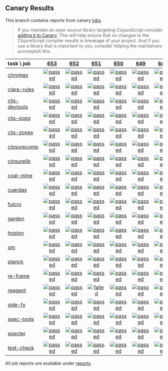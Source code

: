 ## Canary Results

This branch contains reports from canary [jobs](https://github.com/cljs-oss/canary/tree/jobs).

> If you maintain an open source library targeting ClojureScript consider [adding it to Canary](https://github.com/cljs-oss/canary/tree/master#how-to-participate). This will help ensure that no changes to the ClojureScript compiler results in breakage of your project. And if you use a library that is important to you, consider helping the maintainers accomplish this.

[//]: # (begin_overview_table)

| task \ job | <a href="reports/2018/11/05/job-000653-1.10.439-39f47c3" title="job #653 finished on 2018-11-05">653</a> | <a href="reports/2018/11/04/job-000652-1.10.440-8aef6d3" title="job #652 finished on 2018-11-04">652</a> | <a href="reports/2018/11/04/job-000651-1.10.440-cb60721" title="job #651 finished on 2018-11-04">651</a> | <a href="reports/2018/11/04/job-000650-1.10.439-39f47c3" title="job #650 finished on 2018-11-04">650</a> | <a href="reports/2018/11/03/job-000649-1.10.439-39f47c3" title="job #649 finished on 2018-11-03">649</a> | <a href="reports/2018/11/02/job-000648-1.10.438-e78d4fc" title="job #648 finished on 2018-11-02">648</a> | <a href="reports/2018/11/01/job-000647-1.10.437-6b9a37a" title="job #647 finished on 2018-11-01">647</a> | <a href="reports/2018/10/31/job-000646-1.10.436-20ba8ef" title="job #646 finished on 2018-10-31">646</a> | <a href="reports/2018/10/30/job-000645-1.10.436-20ba8ef" title="job #645 finished on 2018-10-30">645</a> | <a href="reports/2018/10/30/job-000644-1.10.437-6066a85" title="job #644 finished on 2018-10-30">644</a> |
| :--- | :---: | :---: | :---: | :---: | :---: | :---: | :---: | :---: | :---: | :---: |
| [chromex](https://github.com/binaryage/chromex) | <a href="reports/2018/11/05/job-000653-1.10.439-39f47c3#-chromex"><img title="passed" src="http://box.binaryage.com/s-passed.svg"><a> | <a href="reports/2018/11/04/job-000652-1.10.440-8aef6d3#-chromex"><img title="passed" src="http://box.binaryage.com/s-passed.svg"><a> | <a href="reports/2018/11/04/job-000651-1.10.440-cb60721#-chromex"><img title="passed" src="http://box.binaryage.com/s-passed.svg"><a> | <a href="reports/2018/11/04/job-000650-1.10.439-39f47c3#-chromex"><img title="passed" src="http://box.binaryage.com/s-passed.svg"><a> | <a href="reports/2018/11/03/job-000649-1.10.439-39f47c3#-chromex"><img title="passed" src="http://box.binaryage.com/s-passed.svg"><a> | <a href="reports/2018/11/02/job-000648-1.10.438-e78d4fc#-chromex"><img title="passed" src="http://box.binaryage.com/s-passed.svg"><a> | <a href="reports/2018/11/01/job-000647-1.10.437-6b9a37a#-chromex"><img title="passed" src="http://box.binaryage.com/s-passed.svg"><a> | <a href="reports/2018/10/31/job-000646-1.10.436-20ba8ef#-chromex"><img title="passed" src="http://box.binaryage.com/s-passed.svg"><a> | <a href="reports/2018/10/30/job-000645-1.10.436-20ba8ef#-chromex"><img title="passed" src="http://box.binaryage.com/s-passed.svg"><a> | <a href="reports/2018/10/30/job-000644-1.10.437-6066a85#-chromex"><img title="passed" src="http://box.binaryage.com/s-passed.svg"><a> |
| [clara-rules](https://github.com/cerner/clara-rules) | <a href="reports/2018/11/05/job-000653-1.10.439-39f47c3#-clara-rules"><img title="passed" src="http://box.binaryage.com/s-passed.svg"><a> | <a href="reports/2018/11/04/job-000652-1.10.440-8aef6d3#-clara-rules"><img title="passed" src="http://box.binaryage.com/s-passed.svg"><a> | <a href="reports/2018/11/04/job-000651-1.10.440-cb60721#-clara-rules"><img title="passed" src="http://box.binaryage.com/s-passed.svg"><a> | <a href="reports/2018/11/04/job-000650-1.10.439-39f47c3#-clara-rules"><img title="passed" src="http://box.binaryage.com/s-passed.svg"><a> | <a href="reports/2018/11/03/job-000649-1.10.439-39f47c3#-clara-rules"><img title="passed" src="http://box.binaryage.com/s-passed.svg"><a> | <a href="reports/2018/11/02/job-000648-1.10.438-e78d4fc#-clara-rules"><img title="passed" src="http://box.binaryage.com/s-passed.svg"><a> | <a href="reports/2018/11/01/job-000647-1.10.437-6b9a37a#-clara-rules"><img title="passed" src="http://box.binaryage.com/s-passed.svg"><a> | <a href="reports/2018/10/31/job-000646-1.10.436-20ba8ef#-clara-rules"><img title="passed" src="http://box.binaryage.com/s-passed.svg"><a> | <a href="reports/2018/10/30/job-000645-1.10.436-20ba8ef#-clara-rules"><img title="passed" src="http://box.binaryage.com/s-passed.svg"><a> | <a href="reports/2018/10/30/job-000644-1.10.437-6066a85#-clara-rules"><img title="passed" src="http://box.binaryage.com/s-passed.svg"><a> |
| [cljs-devtools](https://github.com/binaryage/cljs-devtools) | <a href="reports/2018/11/05/job-000653-1.10.439-39f47c3#-cljs-devtools"><img title="passed" src="http://box.binaryage.com/s-passed.svg"><a> | <a href="reports/2018/11/04/job-000652-1.10.440-8aef6d3#-cljs-devtools"><img title="passed" src="http://box.binaryage.com/s-passed.svg"><a> | <a href="reports/2018/11/04/job-000651-1.10.440-cb60721#-cljs-devtools"><img title="passed" src="http://box.binaryage.com/s-passed.svg"><a> | <a href="reports/2018/11/04/job-000650-1.10.439-39f47c3#-cljs-devtools"><img title="passed" src="http://box.binaryage.com/s-passed.svg"><a> | <a href="reports/2018/11/03/job-000649-1.10.439-39f47c3#-cljs-devtools"><img title="passed" src="http://box.binaryage.com/s-passed.svg"><a> | <a href="reports/2018/11/02/job-000648-1.10.438-e78d4fc#-cljs-devtools"><img title="passed" src="http://box.binaryage.com/s-passed.svg"><a> | <a href="reports/2018/11/01/job-000647-1.10.437-6b9a37a#-cljs-devtools"><img title="passed" src="http://box.binaryage.com/s-passed.svg"><a> | <a href="reports/2018/10/31/job-000646-1.10.436-20ba8ef#-cljs-devtools"><img title="passed" src="http://box.binaryage.com/s-passed.svg"><a> | <a href="reports/2018/10/30/job-000645-1.10.436-20ba8ef#-cljs-devtools"><img title="passed" src="http://box.binaryage.com/s-passed.svg"><a> | <a href="reports/2018/10/30/job-000644-1.10.437-6066a85#-cljs-devtools"><img title="failed" src="http://box.binaryage.com/s-failed.svg"><a> |
| [cljs-oops](https://github.com/binaryage/cljs-oops) | <a href="reports/2018/11/05/job-000653-1.10.439-39f47c3#-cljs-oops"><img title="passed" src="http://box.binaryage.com/s-passed.svg"><a> | <a href="reports/2018/11/04/job-000652-1.10.440-8aef6d3#-cljs-oops"><img title="passed" src="http://box.binaryage.com/s-passed.svg"><a> | <a href="reports/2018/11/04/job-000651-1.10.440-cb60721#-cljs-oops"><img title="passed" src="http://box.binaryage.com/s-passed.svg"><a> | <a href="reports/2018/11/04/job-000650-1.10.439-39f47c3#-cljs-oops"><img title="passed" src="http://box.binaryage.com/s-passed.svg"><a> | <a href="reports/2018/11/03/job-000649-1.10.439-39f47c3#-cljs-oops"><img title="passed" src="http://box.binaryage.com/s-passed.svg"><a> | <a href="reports/2018/11/02/job-000648-1.10.438-e78d4fc#-cljs-oops"><img title="passed" src="http://box.binaryage.com/s-passed.svg"><a> | <a href="reports/2018/11/01/job-000647-1.10.437-6b9a37a#-cljs-oops"><img title="passed" src="http://box.binaryage.com/s-passed.svg"><a> | <a href="reports/2018/10/31/job-000646-1.10.436-20ba8ef#-cljs-oops"><img title="passed" src="http://box.binaryage.com/s-passed.svg"><a> | <a href="reports/2018/10/30/job-000645-1.10.436-20ba8ef#-cljs-oops"><img title="passed" src="http://box.binaryage.com/s-passed.svg"><a> | <a href="reports/2018/10/30/job-000644-1.10.437-6066a85#-cljs-oops"><img title="failed" src="http://box.binaryage.com/s-failed.svg"><a> |
| [cljs-zones](https://github.com/binaryage/cljs-zones) | <a href="reports/2018/11/05/job-000653-1.10.439-39f47c3#-cljs-zones"><img title="passed" src="http://box.binaryage.com/s-passed.svg"><a> | <a href="reports/2018/11/04/job-000652-1.10.440-8aef6d3#-cljs-zones"><img title="passed" src="http://box.binaryage.com/s-passed.svg"><a> | <a href="reports/2018/11/04/job-000651-1.10.440-cb60721#-cljs-zones"><img title="passed" src="http://box.binaryage.com/s-passed.svg"><a> | <a href="reports/2018/11/04/job-000650-1.10.439-39f47c3#-cljs-zones"><img title="passed" src="http://box.binaryage.com/s-passed.svg"><a> | <a href="reports/2018/11/03/job-000649-1.10.439-39f47c3#-cljs-zones"><img title="passed" src="http://box.binaryage.com/s-passed.svg"><a> | <a href="reports/2018/11/02/job-000648-1.10.438-e78d4fc#-cljs-zones"><img title="passed" src="http://box.binaryage.com/s-passed.svg"><a> | <a href="reports/2018/11/01/job-000647-1.10.437-6b9a37a#-cljs-zones"><img title="passed" src="http://box.binaryage.com/s-passed.svg"><a> | <a href="reports/2018/10/31/job-000646-1.10.436-20ba8ef#-cljs-zones"><img title="passed" src="http://box.binaryage.com/s-passed.svg"><a> | <a href="reports/2018/10/30/job-000645-1.10.436-20ba8ef#-cljs-zones"><img title="passed" src="http://box.binaryage.com/s-passed.svg"><a> | <a href="reports/2018/10/30/job-000644-1.10.437-6066a85#-cljs-zones"><img title="passed" src="http://box.binaryage.com/s-passed.svg"><a> |
| [closurecomp](https://github.com/mfikes/closurecomp) | <a href="reports/2018/11/05/job-000653-1.10.439-39f47c3#-closurecomp"><img title="passed" src="http://box.binaryage.com/s-passed.svg"><a> | <a href="reports/2018/11/04/job-000652-1.10.440-8aef6d3#-closurecomp"><img title="passed" src="http://box.binaryage.com/s-passed.svg"><a> | <a href="reports/2018/11/04/job-000651-1.10.440-cb60721#-closurecomp"><img title="passed" src="http://box.binaryage.com/s-passed.svg"><a> | <a href="reports/2018/11/04/job-000650-1.10.439-39f47c3#-closurecomp"><img title="passed" src="http://box.binaryage.com/s-passed.svg"><a> | <a href="reports/2018/11/03/job-000649-1.10.439-39f47c3#-closurecomp"><img title="passed" src="http://box.binaryage.com/s-passed.svg"><a> | <a href="reports/2018/11/02/job-000648-1.10.438-e78d4fc#-closurecomp"><img title="passed" src="http://box.binaryage.com/s-passed.svg"><a> | <a href="reports/2018/11/01/job-000647-1.10.437-6b9a37a#-closurecomp"><img title="passed" src="http://box.binaryage.com/s-passed.svg"><a> | <a href="reports/2018/10/31/job-000646-1.10.436-20ba8ef#-closurecomp"><img title="passed" src="http://box.binaryage.com/s-passed.svg"><a> | <a href="reports/2018/10/30/job-000645-1.10.436-20ba8ef#-closurecomp"><img title="passed" src="http://box.binaryage.com/s-passed.svg"><a> | <a href="reports/2018/10/30/job-000644-1.10.437-6066a85#-closurecomp"><img title="passed" src="http://box.binaryage.com/s-passed.svg"><a> |
| [closurelib](https://github.com/mfikes/closurelib) | <a href="reports/2018/11/05/job-000653-1.10.439-39f47c3#-closurelib"><img title="passed" src="http://box.binaryage.com/s-passed.svg"><a> | <a href="reports/2018/11/04/job-000652-1.10.440-8aef6d3#-closurelib"><img title="passed" src="http://box.binaryage.com/s-passed.svg"><a> | <a href="reports/2018/11/04/job-000651-1.10.440-cb60721#-closurelib"><img title="passed" src="http://box.binaryage.com/s-passed.svg"><a> | <a href="reports/2018/11/04/job-000650-1.10.439-39f47c3#-closurelib"><img title="passed" src="http://box.binaryage.com/s-passed.svg"><a> | <a href="reports/2018/11/03/job-000649-1.10.439-39f47c3#-closurelib"><img title="passed" src="http://box.binaryage.com/s-passed.svg"><a> | <a href="reports/2018/11/02/job-000648-1.10.438-e78d4fc#-closurelib"><img title="passed" src="http://box.binaryage.com/s-passed.svg"><a> | <a href="reports/2018/11/01/job-000647-1.10.437-6b9a37a#-closurelib"><img title="passed" src="http://box.binaryage.com/s-passed.svg"><a> | <a href="reports/2018/10/31/job-000646-1.10.436-20ba8ef#-closurelib"><img title="passed" src="http://box.binaryage.com/s-passed.svg"><a> | <a href="reports/2018/10/30/job-000645-1.10.436-20ba8ef#-closurelib"><img title="passed" src="http://box.binaryage.com/s-passed.svg"><a> | <a href="reports/2018/10/30/job-000644-1.10.437-6066a85#-closurelib"><img title="passed" src="http://box.binaryage.com/s-passed.svg"><a> |
| [coal-mine](https://github.com/mfikes/coal-mine) | <a href="reports/2018/11/05/job-000653-1.10.439-39f47c3#-coal-mine"><img title="passed" src="http://box.binaryage.com/s-passed.svg"><a> | <a href="reports/2018/11/04/job-000652-1.10.440-8aef6d3#-coal-mine"><img title="passed" src="http://box.binaryage.com/s-passed.svg"><a> | <a href="reports/2018/11/04/job-000651-1.10.440-cb60721#-coal-mine"><img title="passed" src="http://box.binaryage.com/s-passed.svg"><a> | <a href="reports/2018/11/04/job-000650-1.10.439-39f47c3#-coal-mine"><img title="passed" src="http://box.binaryage.com/s-passed.svg"><a> | <a href="reports/2018/11/03/job-000649-1.10.439-39f47c3#-coal-mine"><img title="passed" src="http://box.binaryage.com/s-passed.svg"><a> | <a href="reports/2018/11/02/job-000648-1.10.438-e78d4fc#-coal-mine"><img title="passed" src="http://box.binaryage.com/s-passed.svg"><a> | <a href="reports/2018/11/01/job-000647-1.10.437-6b9a37a#-coal-mine"><img title="passed" src="http://box.binaryage.com/s-passed.svg"><a> | <a href="reports/2018/10/31/job-000646-1.10.436-20ba8ef#-coal-mine"><img title="passed" src="http://box.binaryage.com/s-passed.svg"><a> | <a href="reports/2018/10/30/job-000645-1.10.436-20ba8ef#-coal-mine"><img title="passed" src="http://box.binaryage.com/s-passed.svg"><a> | <a href="reports/2018/10/30/job-000644-1.10.437-6066a85#-coal-mine"><img title="passed" src="http://box.binaryage.com/s-passed.svg"><a> |
| [cuerdas](https://github.com/funcool/cuerdas) | <a href="reports/2018/11/05/job-000653-1.10.439-39f47c3#-cuerdas"><img title="passed" src="http://box.binaryage.com/s-passed.svg"><a> | <a href="reports/2018/11/04/job-000652-1.10.440-8aef6d3#-cuerdas"><img title="passed" src="http://box.binaryage.com/s-passed.svg"><a> | <a href="reports/2018/11/04/job-000651-1.10.440-cb60721#-cuerdas"><img title="passed" src="http://box.binaryage.com/s-passed.svg"><a> | <a href="reports/2018/11/04/job-000650-1.10.439-39f47c3#-cuerdas"><img title="passed" src="http://box.binaryage.com/s-passed.svg"><a> | <a href="reports/2018/11/03/job-000649-1.10.439-39f47c3#-cuerdas"><img title="passed" src="http://box.binaryage.com/s-passed.svg"><a> | <a href="reports/2018/11/02/job-000648-1.10.438-e78d4fc#-cuerdas"><img title="passed" src="http://box.binaryage.com/s-passed.svg"><a> | <a href="reports/2018/11/01/job-000647-1.10.437-6b9a37a#-cuerdas"><img title="passed" src="http://box.binaryage.com/s-passed.svg"><a> | <a href="reports/2018/10/31/job-000646-1.10.436-20ba8ef#-cuerdas"><img title="passed" src="http://box.binaryage.com/s-passed.svg"><a> | <a href="reports/2018/10/30/job-000645-1.10.436-20ba8ef#-cuerdas"><img title="passed" src="http://box.binaryage.com/s-passed.svg"><a> | <a href="reports/2018/10/30/job-000644-1.10.437-6066a85#-cuerdas"><img title="passed" src="http://box.binaryage.com/s-passed.svg"><a> |
| [fulcro](https://github.com/fulcrologic/fulcro) | <a href="reports/2018/11/05/job-000653-1.10.439-39f47c3#-fulcro"><img title="passed" src="http://box.binaryage.com/s-passed.svg"><a> | <a href="reports/2018/11/04/job-000652-1.10.440-8aef6d3#-fulcro"><img title="passed" src="http://box.binaryage.com/s-passed.svg"><a> | <a href="reports/2018/11/04/job-000651-1.10.440-cb60721#-fulcro"><img title="passed" src="http://box.binaryage.com/s-passed.svg"><a> | <a href="reports/2018/11/04/job-000650-1.10.439-39f47c3#-fulcro"><img title="passed" src="http://box.binaryage.com/s-passed.svg"><a> | <a href="reports/2018/11/03/job-000649-1.10.439-39f47c3#-fulcro"><img title="passed" src="http://box.binaryage.com/s-passed.svg"><a> | <a href="reports/2018/11/02/job-000648-1.10.438-e78d4fc#-fulcro"><img title="passed" src="http://box.binaryage.com/s-passed.svg"><a> | <a href="reports/2018/11/01/job-000647-1.10.437-6b9a37a#-fulcro"><img title="passed" src="http://box.binaryage.com/s-passed.svg"><a> | <a href="reports/2018/10/31/job-000646-1.10.436-20ba8ef#-fulcro"><img title="passed" src="http://box.binaryage.com/s-passed.svg"><a> | <a href="reports/2018/10/30/job-000645-1.10.436-20ba8ef#-fulcro"><img title="passed" src="http://box.binaryage.com/s-passed.svg"><a> | <a href="reports/2018/10/30/job-000644-1.10.437-6066a85#-fulcro"><img title="passed" src="http://box.binaryage.com/s-passed.svg"><a> |
| [garden](https://github.com/noprompt/garden) | <a href="reports/2018/11/05/job-000653-1.10.439-39f47c3#-garden"><img title="passed" src="http://box.binaryage.com/s-passed.svg"><a> | <a href="reports/2018/11/04/job-000652-1.10.440-8aef6d3#-garden"><img title="passed" src="http://box.binaryage.com/s-passed.svg"><a> | <a href="reports/2018/11/04/job-000651-1.10.440-cb60721#-garden"><img title="passed" src="http://box.binaryage.com/s-passed.svg"><a> | <a href="reports/2018/11/04/job-000650-1.10.439-39f47c3#-garden"><img title="passed" src="http://box.binaryage.com/s-passed.svg"><a> | <a href="reports/2018/11/03/job-000649-1.10.439-39f47c3#-garden"><img title="passed" src="http://box.binaryage.com/s-passed.svg"><a> | <a href="reports/2018/11/02/job-000648-1.10.438-e78d4fc#-garden"><img title="passed" src="http://box.binaryage.com/s-passed.svg"><a> | <a href="reports/2018/11/01/job-000647-1.10.437-6b9a37a#-garden"><img title="passed" src="http://box.binaryage.com/s-passed.svg"><a> | <a href="reports/2018/10/31/job-000646-1.10.436-20ba8ef#-garden"><img title="passed" src="http://box.binaryage.com/s-passed.svg"><a> | <a href="reports/2018/10/30/job-000645-1.10.436-20ba8ef#-garden"><img title="passed" src="http://box.binaryage.com/s-passed.svg"><a> | <a href="reports/2018/10/30/job-000644-1.10.437-6066a85#-garden"><img title="passed" src="http://box.binaryage.com/s-passed.svg"><a> |
| [hoplon](https://github.com/hoplon/hoplon) | <a href="reports/2018/11/05/job-000653-1.10.439-39f47c3#-hoplon"><img title="passed" src="http://box.binaryage.com/s-passed.svg"><a> | <a href="reports/2018/11/04/job-000652-1.10.440-8aef6d3#-hoplon"><img title="passed" src="http://box.binaryage.com/s-passed.svg"><a> | <a href="reports/2018/11/04/job-000651-1.10.440-cb60721#-hoplon"><img title="passed" src="http://box.binaryage.com/s-passed.svg"><a> | <a href="reports/2018/11/04/job-000650-1.10.439-39f47c3#-hoplon"><img title="passed" src="http://box.binaryage.com/s-passed.svg"><a> | <a href="reports/2018/11/03/job-000649-1.10.439-39f47c3#-hoplon"><img title="passed" src="http://box.binaryage.com/s-passed.svg"><a> | <a href="reports/2018/11/02/job-000648-1.10.438-e78d4fc#-hoplon"><img title="passed" src="http://box.binaryage.com/s-passed.svg"><a> | <a href="reports/2018/11/01/job-000647-1.10.437-6b9a37a#-hoplon"><img title="passed" src="http://box.binaryage.com/s-passed.svg"><a> | <a href="reports/2018/10/31/job-000646-1.10.436-20ba8ef#-hoplon"><img title="passed" src="http://box.binaryage.com/s-passed.svg"><a> | <a href="reports/2018/10/30/job-000645-1.10.436-20ba8ef#-hoplon"><img title="passed" src="http://box.binaryage.com/s-passed.svg"><a> | <a href="reports/2018/10/30/job-000644-1.10.437-6066a85#-hoplon"><img title="passed" src="http://box.binaryage.com/s-passed.svg"><a> |
| [om](https://github.com/omcljs/om) | <a href="reports/2018/11/05/job-000653-1.10.439-39f47c3#-om"><img title="passed" src="http://box.binaryage.com/s-passed.svg"><a> | <a href="reports/2018/11/04/job-000652-1.10.440-8aef6d3#-om"><img title="passed" src="http://box.binaryage.com/s-passed.svg"><a> | <a href="reports/2018/11/04/job-000651-1.10.440-cb60721#-om"><img title="passed" src="http://box.binaryage.com/s-passed.svg"><a> | <a href="reports/2018/11/04/job-000650-1.10.439-39f47c3#-om"><img title="passed" src="http://box.binaryage.com/s-passed.svg"><a> | <a href="reports/2018/11/03/job-000649-1.10.439-39f47c3#-om"><img title="passed" src="http://box.binaryage.com/s-passed.svg"><a> | <a href="reports/2018/11/02/job-000648-1.10.438-e78d4fc#-om"><img title="passed" src="http://box.binaryage.com/s-passed.svg"><a> | <a href="reports/2018/11/01/job-000647-1.10.437-6b9a37a#-om"><img title="passed" src="http://box.binaryage.com/s-passed.svg"><a> | <a href="reports/2018/10/31/job-000646-1.10.436-20ba8ef#-om"><img title="passed" src="http://box.binaryage.com/s-passed.svg"><a> | <a href="reports/2018/10/30/job-000645-1.10.436-20ba8ef#-om"><img title="passed" src="http://box.binaryage.com/s-passed.svg"><a> | <a href="reports/2018/10/30/job-000644-1.10.437-6066a85#-om"><img title="passed" src="http://box.binaryage.com/s-passed.svg"><a> |
| [planck](https://github.com/planck-repl/planck) | <a href="reports/2018/11/05/job-000653-1.10.439-39f47c3#-planck"><img title="passed" src="http://box.binaryage.com/s-passed.svg"><a> | <a href="reports/2018/11/04/job-000652-1.10.440-8aef6d3#-planck"><img title="passed" src="http://box.binaryage.com/s-passed.svg"><a> | <a href="reports/2018/11/04/job-000651-1.10.440-cb60721#-planck"><img title="passed" src="http://box.binaryage.com/s-passed.svg"><a> | <a href="reports/2018/11/04/job-000650-1.10.439-39f47c3#-planck"><img title="passed" src="http://box.binaryage.com/s-passed.svg"><a> | <a href="reports/2018/11/03/job-000649-1.10.439-39f47c3#-planck"><img title="passed" src="http://box.binaryage.com/s-passed.svg"><a> | <a href="reports/2018/11/02/job-000648-1.10.438-e78d4fc#-planck"><img title="passed" src="http://box.binaryage.com/s-passed.svg"><a> | <a href="reports/2018/11/01/job-000647-1.10.437-6b9a37a#-planck"><img title="passed" src="http://box.binaryage.com/s-passed.svg"><a> | <a href="reports/2018/10/31/job-000646-1.10.436-20ba8ef#-planck"><img title="passed" src="http://box.binaryage.com/s-passed.svg"><a> | <a href="reports/2018/10/30/job-000645-1.10.436-20ba8ef#-planck"><img title="passed" src="http://box.binaryage.com/s-passed.svg"><a> | <a href="reports/2018/10/30/job-000644-1.10.437-6066a85#-planck"><img title="passed" src="http://box.binaryage.com/s-passed.svg"><a> |
| [re-frame](https://github.com/Day8/re-frame) | <a href="reports/2018/11/05/job-000653-1.10.439-39f47c3#-re-frame"><img title="passed" src="http://box.binaryage.com/s-passed.svg"><a> | <a href="reports/2018/11/04/job-000652-1.10.440-8aef6d3#-re-frame"><img title="passed" src="http://box.binaryage.com/s-passed.svg"><a> | <a href="reports/2018/11/04/job-000651-1.10.440-cb60721#-re-frame"><img title="passed" src="http://box.binaryage.com/s-passed.svg"><a> | <a href="reports/2018/11/04/job-000650-1.10.439-39f47c3#-re-frame"><img title="passed" src="http://box.binaryage.com/s-passed.svg"><a> | <a href="reports/2018/11/03/job-000649-1.10.439-39f47c3#-re-frame"><img title="passed" src="http://box.binaryage.com/s-passed.svg"><a> | <a href="reports/2018/11/02/job-000648-1.10.438-e78d4fc#-re-frame"><img title="passed" src="http://box.binaryage.com/s-passed.svg"><a> | <a href="reports/2018/11/01/job-000647-1.10.437-6b9a37a#-re-frame"><img title="passed" src="http://box.binaryage.com/s-passed.svg"><a> | <a href="reports/2018/10/31/job-000646-1.10.436-20ba8ef#-re-frame"><img title="passed" src="http://box.binaryage.com/s-passed.svg"><a> | <a href="reports/2018/10/30/job-000645-1.10.436-20ba8ef#-re-frame"><img title="passed" src="http://box.binaryage.com/s-passed.svg"><a> | <a href="reports/2018/10/30/job-000644-1.10.437-6066a85#-re-frame"><img title="passed" src="http://box.binaryage.com/s-passed.svg"><a> |
| [reagent](https://github.com/reagent-project/reagent) | <a href="reports/2018/11/05/job-000653-1.10.439-39f47c3#-reagent"><img title="passed" src="http://box.binaryage.com/s-passed.svg"><a> | <a href="reports/2018/11/04/job-000652-1.10.440-8aef6d3#-reagent"><img title="passed" src="http://box.binaryage.com/s-passed.svg"><a> | <a href="reports/2018/11/04/job-000651-1.10.440-cb60721#-reagent"><img title="failed" src="http://box.binaryage.com/s-failed.svg"><a> | <a href="reports/2018/11/04/job-000650-1.10.439-39f47c3#-reagent"><img title="passed" src="http://box.binaryage.com/s-passed.svg"><a> | <a href="reports/2018/11/03/job-000649-1.10.439-39f47c3#-reagent"><img title="passed" src="http://box.binaryage.com/s-passed.svg"><a> | <a href="reports/2018/11/02/job-000648-1.10.438-e78d4fc#-reagent"><img title="passed" src="http://box.binaryage.com/s-passed.svg"><a> | <a href="reports/2018/11/01/job-000647-1.10.437-6b9a37a#-reagent"><img title="passed" src="http://box.binaryage.com/s-passed.svg"><a> | <a href="reports/2018/10/31/job-000646-1.10.436-20ba8ef#-reagent"><img title="passed" src="http://box.binaryage.com/s-passed.svg"><a> | <a href="reports/2018/10/30/job-000645-1.10.436-20ba8ef#-reagent"><img title="passed" src="http://box.binaryage.com/s-passed.svg"><a> | <a href="reports/2018/10/30/job-000644-1.10.437-6066a85#-reagent"><img title="passed" src="http://box.binaryage.com/s-passed.svg"><a> |
| [side-fx](https://github.com/cljsrn/side-fx) | <a href="reports/2018/11/05/job-000653-1.10.439-39f47c3#-side-fx"><img title="passed" src="http://box.binaryage.com/s-passed.svg"><a> | <a href="reports/2018/11/04/job-000652-1.10.440-8aef6d3#-side-fx"><img title="passed" src="http://box.binaryage.com/s-passed.svg"><a> | <a href="reports/2018/11/04/job-000651-1.10.440-cb60721#-side-fx"><img title="passed" src="http://box.binaryage.com/s-passed.svg"><a> | <a href="reports/2018/11/04/job-000650-1.10.439-39f47c3#-side-fx"><img title="passed" src="http://box.binaryage.com/s-passed.svg"><a> | <a href="reports/2018/11/03/job-000649-1.10.439-39f47c3#-side-fx"><img title="passed" src="http://box.binaryage.com/s-passed.svg"><a> | <a href="reports/2018/11/02/job-000648-1.10.438-e78d4fc#-side-fx"><img title="passed" src="http://box.binaryage.com/s-passed.svg"><a> | <a href="reports/2018/11/01/job-000647-1.10.437-6b9a37a#-side-fx"><img title="passed" src="http://box.binaryage.com/s-passed.svg"><a> | <a href="reports/2018/10/31/job-000646-1.10.436-20ba8ef#-side-fx"><img title="passed" src="http://box.binaryage.com/s-passed.svg"><a> | <a href="reports/2018/10/30/job-000645-1.10.436-20ba8ef#-side-fx"><img title="passed" src="http://box.binaryage.com/s-passed.svg"><a> | <a href="reports/2018/10/30/job-000644-1.10.437-6066a85#-side-fx"><img title="passed" src="http://box.binaryage.com/s-passed.svg"><a> |
| [spec-tools](https://github.com/metosin/spec-tools) | <a href="reports/2018/11/05/job-000653-1.10.439-39f47c3#-spec-tools"><img title="passed" src="http://box.binaryage.com/s-passed.svg"><a> | <a href="reports/2018/11/04/job-000652-1.10.440-8aef6d3#-spec-tools"><img title="passed" src="http://box.binaryage.com/s-passed.svg"><a> | <a href="reports/2018/11/04/job-000651-1.10.440-cb60721#-spec-tools"><img title="passed" src="http://box.binaryage.com/s-passed.svg"><a> | <a href="reports/2018/11/04/job-000650-1.10.439-39f47c3#-spec-tools"><img title="passed" src="http://box.binaryage.com/s-passed.svg"><a> | <a href="reports/2018/11/03/job-000649-1.10.439-39f47c3#-spec-tools"><img title="passed" src="http://box.binaryage.com/s-passed.svg"><a> | <a href="reports/2018/11/02/job-000648-1.10.438-e78d4fc#-spec-tools"><img title="passed" src="http://box.binaryage.com/s-passed.svg"><a> | <a href="reports/2018/11/01/job-000647-1.10.437-6b9a37a#-spec-tools"><img title="passed" src="http://box.binaryage.com/s-passed.svg"><a> | <a href="reports/2018/10/31/job-000646-1.10.436-20ba8ef#-spec-tools"><img title="passed" src="http://box.binaryage.com/s-passed.svg"><a> | <a href="reports/2018/10/30/job-000645-1.10.436-20ba8ef#-spec-tools"><img title="passed" src="http://box.binaryage.com/s-passed.svg"><a> | <a href="reports/2018/10/30/job-000644-1.10.437-6066a85#-spec-tools"><img title="passed" src="http://box.binaryage.com/s-passed.svg"><a> |
| [specter](https://github.com/nathanmarz/specter) | <a href="reports/2018/11/05/job-000653-1.10.439-39f47c3#-specter"><img title="passed" src="http://box.binaryage.com/s-passed.svg"><a> | <a href="reports/2018/11/04/job-000652-1.10.440-8aef6d3#-specter"><img title="passed" src="http://box.binaryage.com/s-passed.svg"><a> | <a href="reports/2018/11/04/job-000651-1.10.440-cb60721#-specter"><img title="passed" src="http://box.binaryage.com/s-passed.svg"><a> | <a href="reports/2018/11/04/job-000650-1.10.439-39f47c3#-specter"><img title="passed" src="http://box.binaryage.com/s-passed.svg"><a> | <a href="reports/2018/11/03/job-000649-1.10.439-39f47c3#-specter"><img title="passed" src="http://box.binaryage.com/s-passed.svg"><a> | <a href="reports/2018/11/02/job-000648-1.10.438-e78d4fc#-specter"><img title="passed" src="http://box.binaryage.com/s-passed.svg"><a> | <a href="reports/2018/11/01/job-000647-1.10.437-6b9a37a#-specter"><img title="passed" src="http://box.binaryage.com/s-passed.svg"><a> | <a href="reports/2018/10/31/job-000646-1.10.436-20ba8ef#-specter"><img title="passed" src="http://box.binaryage.com/s-passed.svg"><a> | <a href="reports/2018/10/30/job-000645-1.10.436-20ba8ef#-specter"><img title="passed" src="http://box.binaryage.com/s-passed.svg"><a> | <a href="reports/2018/10/30/job-000644-1.10.437-6066a85#-specter"><img title="passed" src="http://box.binaryage.com/s-passed.svg"><a> |
| [test-check](https://github.com/clojure/test.check) | <a href="reports/2018/11/05/job-000653-1.10.439-39f47c3#-test-check"><img title="passed" src="http://box.binaryage.com/s-passed.svg"><a> | <a href="reports/2018/11/04/job-000652-1.10.440-8aef6d3#-test-check"><img title="passed" src="http://box.binaryage.com/s-passed.svg"><a> | <a href="reports/2018/11/04/job-000651-1.10.440-cb60721#-test-check"><img title="passed" src="http://box.binaryage.com/s-passed.svg"><a> | <a href="reports/2018/11/04/job-000650-1.10.439-39f47c3#-test-check"><img title="passed" src="http://box.binaryage.com/s-passed.svg"><a> | <a href="reports/2018/11/03/job-000649-1.10.439-39f47c3#-test-check"><img title="passed" src="http://box.binaryage.com/s-passed.svg"><a> | <a href="reports/2018/11/02/job-000648-1.10.438-e78d4fc#-test-check"><img title="passed" src="http://box.binaryage.com/s-passed.svg"><a> | <a href="reports/2018/11/01/job-000647-1.10.437-6b9a37a#-test-check"><img title="passed" src="http://box.binaryage.com/s-passed.svg"><a> | <a href="reports/2018/10/31/job-000646-1.10.436-20ba8ef#-test-check"><img title="passed" src="http://box.binaryage.com/s-passed.svg"><a> | <a href="reports/2018/10/30/job-000645-1.10.436-20ba8ef#-test-check"><img title="passed" src="http://box.binaryage.com/s-passed.svg"><a> | <a href="reports/2018/10/30/job-000644-1.10.437-6066a85#-test-check"><img title="passed" src="http://box.binaryage.com/s-passed.svg"><a> |

[//]: # (end_overview_table)

All job reports are available under [reports](reports).
